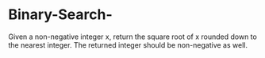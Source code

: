 # Binary-Search-
Given a non-negative integer x, return the square root of x rounded down to the nearest integer. The returned integer should be non-negative as well.
